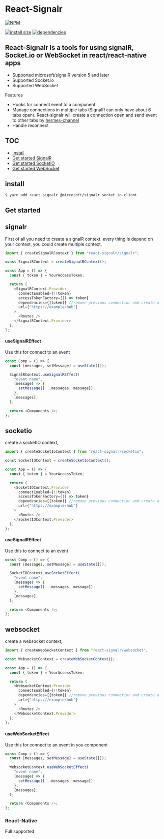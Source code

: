 # React-Signalr

[![NPM](https://nodei.co/npm/react-signalr.png)](https://nodei.co/npm/react-signalr/)

[![install size](https://packagephobia.now.sh/badge?p=react-signalr)](https://packagephobia.now.sh/result?p=react-signalr) [![dependencies](https://david-dm.org/hosseinmd/react-signalr.svg)](https://david-dm.org/hosseinmd/react-signalr.svg)

## React-Signalr Is a tools for using signalR, Socket.io or WebSocket in react/react-native apps

- Supported microsoft/signalR version 5 and later
- Supported Socket.io
- Supported WebSocket

Features

- Hooks for connect event to a component
- Manage connections in multiple tabs (SignalR can only have about 6 tabs open). React-signalr will create a connection open and send event to other tabs by [hermes-channel](https://github.com/hosseinmd/hermes)
- Handle reconnect

## TOC

- [Install](#install)
- [Get started SignalR](#signalr)
- [Get started SocketIO](#socketio)
- [Get started WebSocket](#websocket)

## install

`$ yarn add react-signalr @microsoft/signalr socket.io-client`

## Get started

## signalr

First of all you need to create a signalR context. every thing is depend on your context, you could create multiple context.

```js
import { createSignalRContext } from "react-signalr/signalr";

const SignalRContext = createSignalRContext();

const App = () => {
  const { token } = YourAccessToken;

  return (
    <SignalRContext.Provider
      connectEnabled={!!token}
      accessTokenFactory={() => token}
      dependencies={[token]} //remove previous connection and create a new connection if changed
      url={"https://example/hub"}
    >
      <Routes />
    </SignalRContext.Provider>
  );
};
```

#### useSignalREffect

Use this for connect to an event

```js
const Comp = () => {
  const [messages, setMessage] = useState([]);

  SignalRContext.useSignalREffect(
    "event name",
    (message) => {
      setMessage([...messages, message]);
    },
    [messages],
  );

  return <Components />;
};
```

## socketio

create a socketIO context,

```js
import { createSocketIoContext } from "react-signalr/socketio";

const SocketIOContext = createSocketIoContext();

const App = () => {
  const { token } = YourAccessToken;

  return (
    <SocketIOContext.Provider
      connectEnabled={!!token}
      accessTokenFactory={() => token}
      dependencies={[token]} //remove previous connection and create a new connection if changed
      url={"https://example/hub"}
    >
      <Routes />
    </SocketIOContext.Provider>
  );
};
```

#### useSignalREffect

Use this to connect to an event

```js
const Comp = () => {
  const [messages, setMessage] = useState([]);

  SocketIOContext.useSocketEffect(
    "event name",
    (message) => {
      setMessage([...messages, message]);
    },
    [messages],
  );

  return <Components />;
};
```

## websocket

create a websocket context,

```js
import { createWebSocketContext } from "react-signalr/websocket";

const WebsocketContext = createWebSocketContext();

const App = () => {
  const { token } = YourAccessToken;

  return (
    <WebsocketContext.Provider
      connectEnabled={!!token}
      dependencies={[token]} //remove previous connection and create a new connection if changed
      url={"https://example/hub"}
    >
      <Routes />
    </WebsocketContext.Provider>
  );
};
```

#### useWebSocketEffect

Use this for connect to an event in you component

```js
const Comp = () => {
  const [messages, setMessage] = useState([]);

  WebsocketContext.useWebSocketEffect(
    "event name",
    (message) => {
      setMessage([...messages, message]);
    },
    [messages],
  );

  return <Components />;
};
```

### React-Native

Full supported
